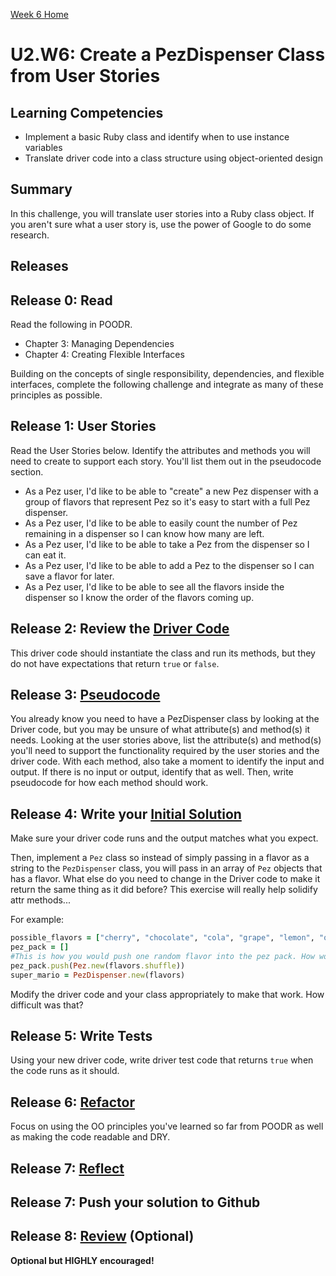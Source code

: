 [Week 6 Home](../)

# U2.W6: Create a PezDispenser Class from User Stories

## Learning Competencies
- Implement a basic Ruby class and identify when to use instance variables
- Translate driver code into a class structure using object-oriented design

## Summary
In this challenge, you will translate user stories into a Ruby class object. If you aren't sure what a user story is, use the power of Google to do some research.

## Releases

## Release 0: Read
Read the following in POODR.
- Chapter 3: Managing Dependencies
- Chapter 4: Creating Flexible Interfaces

Building on the concepts of single responsibility, dependencies, and flexible interfaces, complete the following challenge and integrate as many of these principles as possible.

## Release 1: User Stories
Read the User Stories below. Identify the attributes and methods you will need to create to support each story. You'll list them out in the pseudocode section.

  - As a Pez user, I'd like to be able to "create" a new Pez dispenser with a group of flavors that represent Pez so it's easy to start with a full Pez dispenser.
  - As a Pez user, I'd like to be able to easily count the number of Pez remaining in a dispenser so I can know how many are left.
  - As a Pez user, I'd like to be able to take a Pez from the dispenser so I can eat it.
  - As a Pez user, I'd like to be able to add a Pez to the dispenser so I can save a flavor for later.
  - As a Pez user, I'd like to be able to see all the flavors inside the dispenser so I know the order of the flavors coming up.

## Release 2: Review the [Driver Code](https://github.com/Devbootcamp/phase-0-handbook/blob/master/coding-references/driver-code.md)
This driver code should instantiate the class and run its methods, but they do not have expectations that return `true` or `false`.

## Release 3: [Pseudocode](https://github.com/Devbootcamp/phase-0-handbook/blob/master/coding-references/pseudocode.md)
You already know you need to have a PezDispenser class by looking at the Driver code, but you may be unsure of what attribute(s) and method(s) it needs. Looking at the user stories above, list the attribute(s) and method(s) you'll need to support the functionality required by the user stories and the driver code. With each method, also take a moment to identify the input and output. If there is no input or output, identify that as well. Then, write pseudocode for how each method should work.

## Release 4: Write your [Initial Solution](https://github.com/Devbootcamp/phase-0-handbook/blob/master/coding-references/initial-solution.md)
Make sure your driver code runs and the output matches what you expect.

Then, implement a `Pez` class so instead of simply passing in a flavor as a string to the `PezDispenser` class, you will pass in an array of `Pez` objects that has a flavor. What else do you need to change in the Driver code to make it return the same thing as it did before? This exercise will really help solidify attr methods...

For example:

```ruby
possible_flavors = ["cherry", "chocolate", "cola", "grape", "lemon", "orange", "peppermint", "raspberry", "strawberry"]
pez_pack = []
#This is how you would push one random flavor into the pez pack. How would you push one of each flavor?
pez_pack.push(Pez.new(flavors.shuffle)) 
super_mario = PezDispenser.new(flavors)
```

Modify the driver code and your class appropriately to make that work. How difficult was that?

## Release 5: Write Tests
Using your new driver code, write driver test code that returns `true` when the code runs as it should.

## Release 6: [Refactor](https://github.com/Devbootcamp/phase-0-handbook/blob/master/coding-references/refactoring.md)
Focus on using the OO principles you've learned so far from POODR as well as making the code readable and DRY.

## Release 7: [Reflect](https://github.com/Devbootcamp/phase-0-handbook/blob/master/coding-references/reflection-guidelines.md)

## Release 7: Push your solution to Github

## Release 8: [Review](https://github.com/Devbootcamp/phase-0-handbook/blob/master/coding-references/review.md) (Optional)
**Optional but HIGHLY encouraged!**
